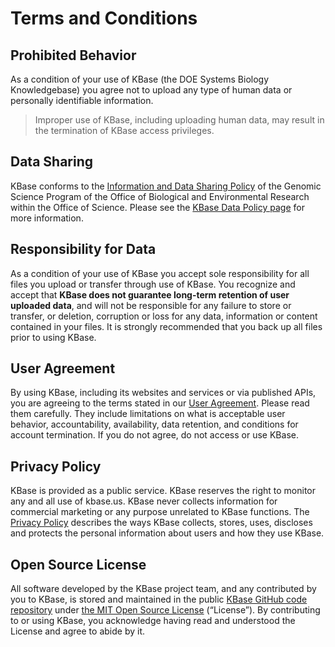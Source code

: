 # Terms and Conditions

## Prohibited Behavior

As a condition of your use of KBase (the DOE Systems Biology Knowledgebase) you agree not to upload any type of human data or personally identifiable information.

> Improper use of KBase, including uploading human data, may result in the termination of KBase access privileges.

## Data Sharing

KBase conforms to the <a href="http://genomicscience.energy.gov/datasharing/">Information and Data Sharing Policy</a> of the Genomic Science Program of the Office of Biological and Environmental Research within the Office of Science. Please see the <a href="/data-policy/">KBase Data Policy page</a> for more information.

## Responsibility for Data

As a condition of your use of KBase you accept sole responsibility for all files you upload or transfer through use of KBase. You recognize and accept that <strong>KBase does not guarantee long-term retention of user uploaded data</strong>, and will not be responsible for any failure to store or transfer, or deletion, corruption or loss for any data, information or content contained in your files. It is strongly recommended that you back up all files prior to using KBase.</p>

## User Agreement

By using KBase, including its websites and services or via published APIs, you are agreeing to the terms stated in our <a href="/user-agreement/">User Agreement</a>. Please read them carefully. They include limitations on what is acceptable user behavior, accountability, availability, data retention, and conditions for account termination. If you do not agree, do not access or use KBase.

## Privacy Policy

KBase is provided as a public service. KBase reserves the right to monitor any and all use of kbase.us. KBase never collects information for commercial marketing or any purpose unrelated to KBase functions. The <a href="/privacy-policy/">Privacy Policy</a> describes the ways KBase collects, stores, uses, discloses and protects the personal information about users and how they use KBase.

## Open Source License

All software developed by the KBase project team, and any contributed by you to KBase, is stored and maintained in the public <a href="https://github.com/kbase" target="_blank">KBase GitHub code repository</a> under <a href="https://github.com/kbase/project_guides/blob/master/LICENSE" target="_blank">the MIT Open Source License</a> (“License”). By contributing to or using KBase, you acknowledge having read and understood the License and agree to abide by it.
